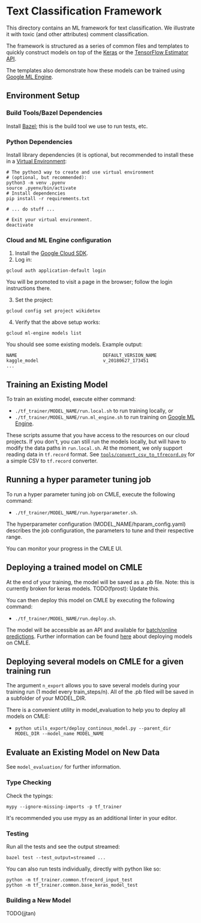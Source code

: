 # Text Classification Framework

This directory contains an ML framework for text classification. We illustrate
it with toxic (and other attributes) comment classification.

The framework is structured as a series of common files and templates to quickly
construct models on top of the [Keras](https://keras.io/) or the [TensorFlow
Estimator API](https://www.tensorflow.org/programmers_guide/estimators).

The templates also demonstrate how these models can be trained using [Google ML
Engine](https://cloud.google.com/ml-engine/).


## Environment Setup

### Build Tools/Bazel Dependencies

Install [Bazel](https://docs.bazel.build/versions/master/install-os-x.html);
this is the build tool we use to run tests, etc.

### Python Dependencies

Install library dependencies (it is optional, but recommended to install these
in a [Virtual Environment](https://docs.python.org/3/tutorial/venv.html):

```shell
# The python3 way to create and use virtual environment
# (optional, but recommended):
python3 -m venv .pyenv
source .pyenv/bin/activate
# Install dependencies
pip install -r requirements.txt

# ... do stuff ...

# Exit your virtual environment.
deactivate
```

### Cloud and ML Engine configuration

1. Install the [Google Cloud SDK](https://cloud.google.com/sdk/).
2. Log in: 
```shell
gcloud auth application-default login
```
You will be promoted to visit a page in the browser; follow the login instructions there.

3. Set the project:
```shell
gcloud config set project wikidetox
```

4. Verify that the above setup works:
```shell
gcloud ml-engine models list
```

You should see some existing models. Example output:
```shell
NAME                                DEFAULT_VERSION_NAME
kaggle_model                        v_20180627_173451
...
```

## Training an Existing Model

To train an existing model, execute either command:
 * `./tf_trainer/MODEL_NAME/run.local.sh` to run training locally, or
 * `./tf_trainer/MODEL_NAME/run.ml_engine.sh` to run training on [Google ML
Engine](https://cloud.google.com/ml-engine/).

These scripts assume that you have access to the resources on our cloud
projects. If you don't, you can still run the models locally, but will have to
modify the data paths in `run.local.sh`. At the moment, we only support reading
data in `tf.record` format. See
[`tools/convert_csv_to_tfrecord.py`](https://github.com/conversationai/conversationai-models/blob/master/experiments/tools/convert_csv_to_tfrecord.py)
for a simple CSV to `tf.record` converter.


## Running a hyper parameter tuning job

To run a hyper parameter tuning job on CMLE, execute the following command:
 * `./tf_trainer/MODEL_NAME/run.hyperparameter.sh`.

The hyperparameter configuration (MODEL_NAME/hparam_config.yaml) describes the job configuration, the parameters to tune and their respective range.

You can monitor your progress in the CMLE UI.


## Deploying a trained model on CMLE

At the end of your training, the model will be saved as a .pb file. Note: this is currently broken for keras models. TODO(fprost): Update this.

You can then deploy this model on CMLE by executing the following command:
 * `./tf_trainer/MODEL_NAME/run.deploy.sh`.

The model will be accessible as an API and available for [batch/online predictions](https://cloud.google.com/ml-engine/docs/tensorflow/batch-predict).
Further information can be found [here](https://cloud.google.com/ml-engine/docs/tensorflow/deploying-models) about deploying models on CMLE.

## Deploying several models on CMLE for a given training run

The argument `n_export` allows you to save several models during your training run (1 model every train_steps/n).
All of the .pb filed will be saved in a subfolder of your MODEL_DIR.

There is a convenient utility in model_evaluation to help you to deploy all models on CMLE:
 * `python utils_export/deploy_continous_model.py --parent_dir MODEL_DIR --model_name MODEL_NAME `


## Evaluate an Existing Model on New Data

See `model_evaluation/` for further information.


### Type Checking

Check the typings:

```shell
mypy --ignore-missing-imports -p tf_trainer
```

It's recommended you use mypy as an additional linter in your editor.

### Testing

Run all the tests and see the output streamed:

```shell
bazel test --test_output=streamed ...
```

You can also run tests individually, directly with python like so:

```shell
python -m tf_trainer.common.tfrecord_input_test
python -m tf_trainer.common.base_keras_model_test
```

### Building a New Model

TODO(jjtan)
